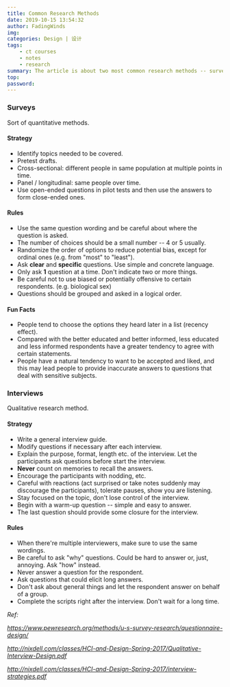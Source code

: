 ```yaml
---
title: Common Research Methods
date: 2019-10-15 13:54:32
author: FadingWinds
img:
categories: Design | 设计
tags:
	- ct courses
	- notes
	- research
summary: The article is about two most common research methods -- surveys and interviews.
top:
password:
---
```

### **Surveys**
Sort of quantitative methods.

#### Strategy
- Identify topics needed to be covered.
- Pretest drafts.
- Cross-sectional: different people in same population at multiple points in time.
- Panel / longitudinal: same people over time.
- Use open-ended questions in pilot tests and then use the answers to form close-ended ones.

#### Rules
- Use the same question wording and be careful about where the question is asked.
- The number of choices should be a small number -- 4 or 5 usually.
- Randomize the order of options to reduce potential bias, except for ordinal ones (e.g. from "most" to "least").
- Ask **clear** and **specific** questions. Use simple and concrete language.
- Only ask **1** question at a time. Don't indicate two or more things.
- Be careful not to use biased or potentially offensive to certain respondents. (e.g. biological sex)
- Questions should be grouped and asked in a logical order.

#### Fun Facts
- People tend to choose the options they heard later in a list (recency effect).
- Compared with the better educated and better informed, less educated and less informed respondents have a greater tendency to agree with certain statements.
- People have a natural tendency to want to be accepted and liked, and this may lead people to provide inaccurate answers to questions that deal with sensitive subjects. 

### **Interviews**
Qualitative research method.

#### Strategy
- Write a general interview guide.
- Modify questions if necessary after each interview.
- Explain the purpose, format, length etc. of the interview. Let the participants ask questions before start the interview.
- **Never** count on memories to recall the answers. 
- Encourage the participants with nodding, etc.
- Careful with reactions (act surprised or take notes suddenly may discourage the participants), tolerate pauses, show you are listening.
- Stay focused on the topic, don't lose control of the interview.
- Begin with a warm-up question -- simple and easy to answer.
- The last question should provide some closure for the interview.

#### Rules 
- When there're multiple interviewers, make sure to use the same wordings.
- Be careful to ask "why" questions. Could be hard to answer or, just, annoying. Ask "how" instead.
- Never answer a question for the respondent.
- Ask questions that could elicit long answers.
- Don't ask about general things and let the respondent answer on behalf of a group. 
- Complete the scripts right after the interview. Don't wait for a long time.





*Ref:*

*https://www.pewresearch.org/methods/u-s-survey-research/questionnaire-design/*

*http://nixdell.com/classes/HCI-and-Design-Spring-2017/Qualitative-Interview-Design.pdf*

*http://nixdell.com/classes/HCI-and-Design-Spring-2017/interview-strategies.pdf*